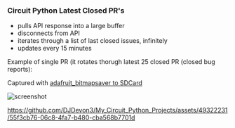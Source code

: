### Circuit Python Latest Closed PR's
- pulls API response into a large buffer
- disconnects from API
- iterates through a list of last closed issues, infinitely
- updates every 15 minutes

Example of single PR (it rotates thorugh latest 25 closed PR (closed bug reports):

Captured with [adafruit_bitmapsaver to SDCard](https://github.com/adafruit/Adafruit_CircuitPython_BitmapSaver/tree/main)

![screenshot](https://github.com/DJDevon3/My_Circuit_Python_Projects/assets/49322231/0b3707a0-13c9-4063-8195-111a4de12a57)

https://github.com/DJDevon3/My_Circuit_Python_Projects/assets/49322231/55f3cb76-06c8-4fa7-b480-cba568b7701d

